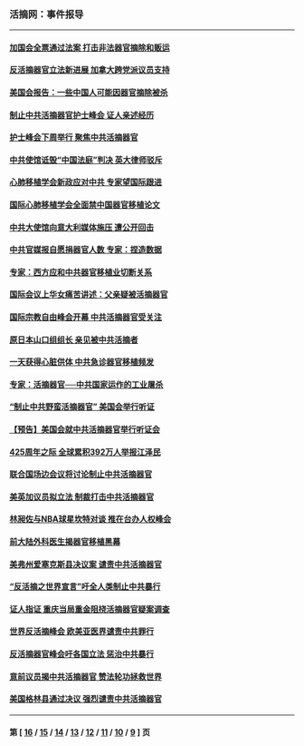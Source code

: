 ### 活摘网：事件报导
---
#### [加国会全票通过法案 打击非法器官摘除和贩运](../../pages/nf5877/n13884924.md?02240430) 
#### [反活摘器官立法新进展 加拿大跨党派议员支持](../../pages/nf5877/n13876061.md?02240430) 
#### [美国会报告：一些中国人可能因器官摘除被杀](../../pages/nf5877/n13867964.md?02240430) 
#### [制止中共活摘器官护士峰会 证人亲述经历](../../pages/nf5877/n13859007.md?02240430) 
#### [护士峰会下周举行 聚焦中共活摘器官](../../pages/nf5877/n13855418.md?02240430) 
#### [中共使馆诋毁“中国法庭”判决 英大律师驳斥](../../pages/nf5877/n13833945.md?02240430) 
#### [心肺移植学会新政应对中共 专家望国际跟进](../../pages/nf5877/n13829043.md?02240430) 
#### [国际心肺移植学会全面禁中国器官移植论文](../../pages/nf5877/n13827785.md?02240430) 
#### [中共大使馆向意大利媒体施压 遭公开回击](../../pages/nf5877/n13826038.md?02240430) 
#### [中共官媒报自愿捐器官人数 专家：捏造数据](../../pages/nf5877/n13814130.md?02240430) 
#### [专家：西方应和中共器官移植业切断关系](../../pages/nf5877/n13772828.md?02240430) 
#### [国际会议上华女痛苦讲述：父亲疑被活摘器官](../../pages/nf5877/n13771583.md?02240430) 
#### [国际宗教自由峰会开幕 中共活摘器官受关注](../../pages/nf5877/n13769995.md?02240430) 
#### [原日本山口组组长 亲见被中共活摘者](../../pages/nf5877/n13767360.md?02240430) 
#### [一天获得心脏供体 中共急诊器官移植频发](../../pages/nf5877/n13764689.md?02240430) 
#### [专家：活摘器官──中共国家运作的工业屠杀](../../pages/nf5877/n13761178.md?02240430) 
#### [“制止中共野蛮活摘器官” 美国会举行听证](../../pages/nf5877/n13735831.md?02240430) 
#### [【预告】美国会就中共活摘器官举行听证会](../../pages/nf5877/n13732843.md?02240430) 
#### [425周年之际 全球累积392万人举报江泽民](../../pages/nf5877/n13719232.md?02240430) 
#### [联合国场边会议将讨论制止中共活摘器官](../../pages/nf5877/n13656361.md?02240430) 
#### [美英加议员拟立法 制裁打击中共活摘器官](../../pages/nf5877/n13430251.md?02240430) 
#### [林昶佐与NBA球星坎特对谈 推在台办人权峰会](../../pages/nf5877/n13414467.md?02240430) 
#### [前大陆外科医生揭器官移植黑幕](../../pages/nf5877/n13401416.md?02240430) 
#### [美弗州爱塞克斯县决议案 谴责中共活摘器官](../../pages/nf5877/n13320919.md?02240430) 
#### [“反活摘之世界宣言”吁全人类制止中共暴行](../../pages/nf5877/n13259730.md?02240430) 
#### [证人指证 重庆当局重金阻挠活摘器官疑案调查](../../pages/nf5877/n13259127.md?02240430) 
#### [世界反活摘峰会 欧美亚医界谴责中共罪行](../../pages/nf5877/n13253550.md?02240430) 
#### [反活摘器官峰会吁各国立法 惩治中共暴行](../../pages/nf5877/n13245052.md?02240430) 
#### [意前议员揭中共活摘器官 赞法轮功拯救世界](../../pages/nf5877/n13203445.md?02240430) 
#### [美国格林县通过决议 强烈谴责中共活摘器官](../../pages/nf5877/n13119367.md?02240430) 

---
#### 第 [ [16](./16.md?02240430) / [15](./15.md?02240430) / [14](./14.md?02240430) / [13](./13.md?02240430) / [12](./12.md?02240430) / [11](./11.md?02240430) / [10](./10.md?02240430) / [9](./9.md?02240430) ] 页
